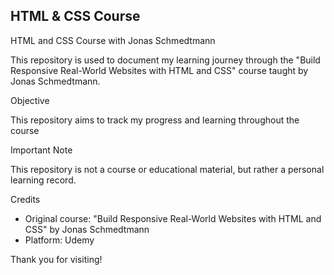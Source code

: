 ## HTML & CSS Course

HTML and CSS Course with Jonas Schmedtmann

This repository is used to document my learning journey through the "Build Responsive Real-World Websites with HTML and CSS" course taught by Jonas Schmedtmann.

Objective

This repository aims to track my progress and learning throughout the course

Important Note

This repository is not a course or educational material, but rather a personal learning record.

Credits

- Original course: "Build Responsive Real-World Websites with HTML and CSS" by Jonas Schmedtmann
- Platform: Udemy

Thank you for visiting!
